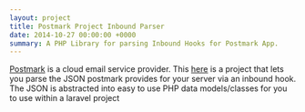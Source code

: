 ```yaml
---
layout: project
title: Postmark Project Inbound Parser
date: 2014-10-27 00:00:00 +0000
summary: A PHP Library for parsing Inbound Hooks for Postmark App.
---
```

[Postmark](https://postmarkapp.com) is a cloud email service provider. This [here](https://github.com/camelCaseD/postmark-inbound-laravel) is a project that lets you parse the JSON postmark provides for your server via an inbound hook. The JSON is abstracted into easy to use PHP data models/classes for you to use within a laravel project
